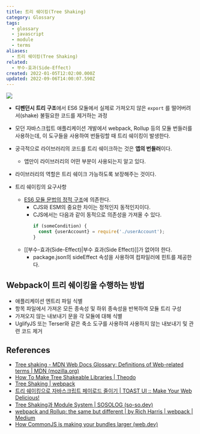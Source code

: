 ```yaml
---
title: 트리 쉐이킹(Tree Shaking)
category: Glossary
tags:
  - glossary
  - javascript
  - module
  - terms
aliases:
  - 트리 쉐이킹(Tree Shaking)
related:
  - 부수-효과(Side-Effect)
created: 2022-01-05T12:02:00.000Z
updated: 2022-09-06T14:00:07.590Z
---
```


<Metadata />

![](https://i.stack.imgur.com/xtD74.png)

- **디펜던시 트리 구조**에서 ES6 모듈에서 실제로 가져오지 않은 `export` 를 떨어버려서(shake) 불필요한 코드를 제거하는 과정

- 모던 자바스크립트 애플리케이션 개발에서 webpack, Rollup 등의 모듈 번들러를 사용하는데, 이 도구들을 사용하여 번들링할 때 트리 쉐이킹이 발생한다.

- 궁극적으로 라이브러리의 코드를 트리 쉐이크하는 것은 **앱의 번들러**이다.

  - 앱만이 라이브러리의 어떤 부분이 사용되는지 알고 있다.

- 라이브러리의 역할은 트리 쉐이크 가능하도록 보장해주는 것이다.

- 트리 쉐이킹의 요구사항
  - [ES6 모듈 문법의 정적 구조](https://exploringjs.com/es6/ch_modules.html#static-module-structure)에 의존한다.
    - CJS와 ESM의 중요한 차이는 정적인지 동적인지이다.
    - CJS에서는 다음과 같이 동적으로 의존성을 가져올 수 있다.
      ```js
      if (someCondition) {
      	const {userAccount} = require('./userAccount');
      }
      ```
  - [[부수-효과(Side-Effect)|부수 효과(Side Effect)]]가 없어야 한다.
    - package.json의 sideEffect 속성을 사용하여 컴파일러에 힌트를 제공한다.

## Webpack이 트리 쉐이킹을 수행하는 방법

- 애플리케이션 엔트리 파일 식별
- 항목 파일에서 가져온 모든 종속성 및 하위 종속성을 반복하여 모듈 트리 구성
- 가져오지 않는 내보내기 문을 각 모듈에 대해 식별
- UglifyJS 또는 Terser와 같은 축소 도구를 사용하여 사용하지 않는 내보내기 및 관련 코드 제거

## References

- [Tree shaking - MDN Web Docs Glossary: Definitions of Web-related terms | MDN (mozilla.org)](https://developer.mozilla.org/en-US/docs/Glossary/Tree_shaking)
- [How To Make Tree Shakeable Libraries | Theodo](https://blog.theodo.com/2021/04/library-tree-shaking/)
- [Tree Shaking | webpack](https://webpack.js.org/guides/tree-shaking/)
- [트리 쉐이킹으로 자바스크립트 페이로드 줄이기 | TOAST UI :: Make Your Web Delicious!](https://ui.toast.com/weekly-pick/ko_20180716)
- [Tree Shaking과 Module System | SOSOLOG (so-so.dev)](https://so-so.dev/web/tree-shaking-module-system/)
- [webpack and Rollup: the same but different | by Rich Harris | webpack | Medium](https://medium.com/webpack/webpack-and-rollup-the-same-but-different-a41ad427058c)
- [How CommonJS is making your bundles larger (web.dev)](https://web.dev/commonjs-larger-bundles/)
